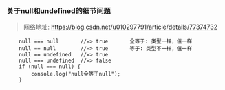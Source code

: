 
### 关于null和undefined的细节问题
> 网络地址: https://blog.csdn.net/u010297791/article/details/77374732
```
    null === null       //=> true       全等于: 类型一样，值一样
    null == null        //=> true       等于: 类型不一样，值一样
    null == undefined   //=> true       
    null === undefined  //=> false
    if (null === null) {    
        console.log("null全等于null");
    }
```